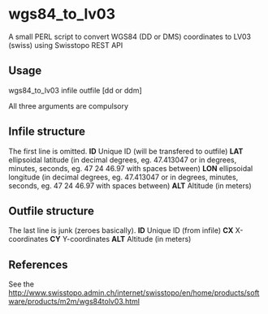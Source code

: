# wgs84_to_lv03
A small PERL script to convert WGS84 (DD or DMS) coordinates to LV03 (swiss) using Swisstopo REST API

## Usage

wgs84_to_lv03 infile outfile [dd or ddm]

All three arguments are compulsory

## Infile structure
The first line is omitted.
**ID**  Unique ID (will be transfered to outfile)
**LAT** ellipsoidal latitude (in decimal degrees, eg. 47.413047 or in degrees, minutes, seconds, eg. 47 24 46.97 with spaces between)
**LON** ellipsoidal longitude (in decimal degrees, eg. 47.413047 or in degrees, minutes, seconds, eg. 47 24 46.97 with spaces between)
**ALT** Altitude (in meters)

## Outfile structure
The last line is junk (zeroes basically).
**ID** Unique ID (from infile)
**CX** X-coordinates
**CY** Y-coordinates
**ALT** Altitude (in meters)

## References
See the 
http://www.swisstopo.admin.ch/internet/swisstopo/en/home/products/software/products/m2m/wgs84tolv03.html
